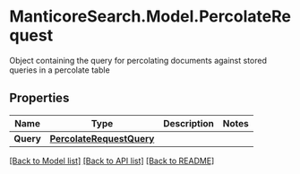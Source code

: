 # ManticoreSearch.Model.PercolateRequest
Object containing the query for percolating documents against stored queries in a percolate table

## Properties

Name | Type | Description | Notes
------------ | ------------- | ------------- | -------------
**Query** | [**PercolateRequestQuery**](PercolateRequestQuery.md) |  | 

[[Back to Model list]](../README.md#documentation-for-models) [[Back to API list]](../README.md#documentation-for-api-endpoints) [[Back to README]](../README.md)

